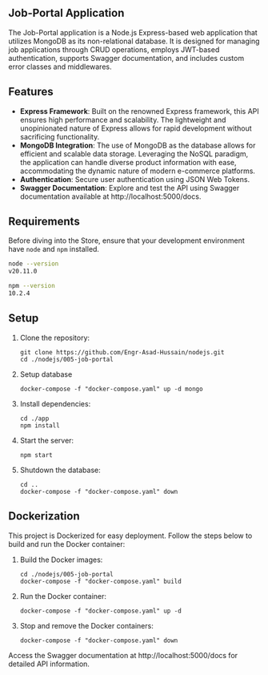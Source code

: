## Job-Portal Application
The Job-Portal application is a Node.js Express-based web application that utilizes MongoDB as its non-relational database. It is designed for managing job applications through CRUD operations, employs JWT-based authentication, supports Swagger documentation, and includes custom error classes and middlewares.

## Features
- **Express Framework**: Built on the renowned Express framework, this API ensures high performance and scalability. The lightweight and unopinionated nature of Express allows for rapid development without sacrificing functionality.
- **MongoDB Integration**: The use of MongoDB as the database allows for efficient and scalable data storage. Leveraging the NoSQL paradigm, the application can handle diverse product information with ease, accommodating the dynamic nature of modern e-commerce platforms.
- **Authentication**: Secure user authentication using JSON Web Tokens.
- **Swagger Documentation**: Explore and test the API using Swagger documentation available at http://localhost:5000/docs. 


## Requirements
Before diving into the Store, ensure that your development environment have `node` and `npm` installed.
```bash
node --version
v20.11.0

npm --version
10.2.4
```


## Setup
1. Clone the repository:
    ```console
    git clone https://github.com/Engr-Asad-Hussain/nodejs.git
    cd ./nodejs/005-job-portal
    ```
2. Setup database
    ```console
    docker-compose -f "docker-compose.yaml" up -d mongo
    ```
3. Install dependencies:
    ```console
    cd ./app
    npm install
    ```
4. Start the server:
    ```console
    npm start
    ```
5. Shutdown the database:
    ```console
    cd ..
    docker-compose -f "docker-compose.yaml" down
    ```


## Dockerization
This project is Dockerized for easy deployment. Follow the steps below to build and run the Docker container:
1. Build the Docker images:
    ```console
    cd ./nodejs/005-job-portal
    docker-compose -f "docker-compose.yaml" build
    ```

2. Run the Docker container:
    ```console
    docker-compose -f "docker-compose.yaml" up -d
    ```

3. Stop and remove the Docker containers:
    ```console
    docker-compose -f "docker-compose.yaml" down
    ```

Access the Swagger documentation at http://localhost:5000/docs for detailed API information.
